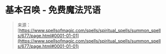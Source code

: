 <!--yml

category: 未分类

date: 2024-06-12 18:33:28

-->

# 基本召唤 - 免费魔法咒语

> 来源：[https://www.spellsofmagic.com/spells/spiritual_spells/summon_spells/677/page.html#0001-01-01](https://www.spellsofmagic.com/spells/spiritual_spells/summon_spells/677/page.html#0001-01-01)
